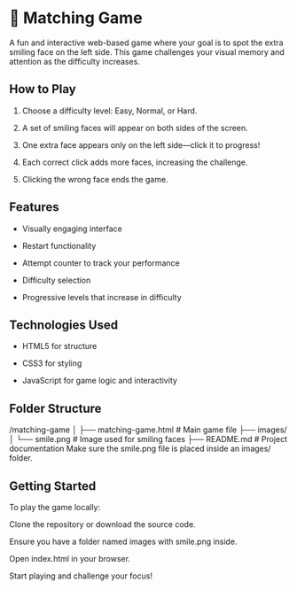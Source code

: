 # 🎯 Matching Game
A fun and interactive web-based game where your goal is to spot the extra smiling face on the left side. This game challenges your visual memory and attention as the difficulty increases.

## How to Play
1. Choose a difficulty level: Easy, Normal, or Hard.

2. A set of smiling faces will appear on both sides of the screen.

3. One extra face appears only on the left side—click it to progress!

4. Each correct click adds more faces, increasing the challenge.

5. Clicking the wrong face ends the game.

## Features
 * Visually engaging interface

 * Restart functionality

 * Attempt counter to track your performance

 * Difficulty selection

 * Progressive levels that increase in difficulty

## Technologies Used
* HTML5 for structure

* CSS3 for styling

* JavaScript for game logic and interactivity

## Folder Structure

/matching-game
│
├── matching-game.html        # Main game file
├── images/
│   └── smile.png     # Image used for smiling faces
├── README.md         # Project documentation
Make sure the smile.png file is placed inside an images/ folder.

## Getting Started
To play the game locally:

Clone the repository or download the source code.

Ensure you have a folder named images with smile.png inside.

Open index.html in your browser.

Start playing and challenge your focus!
